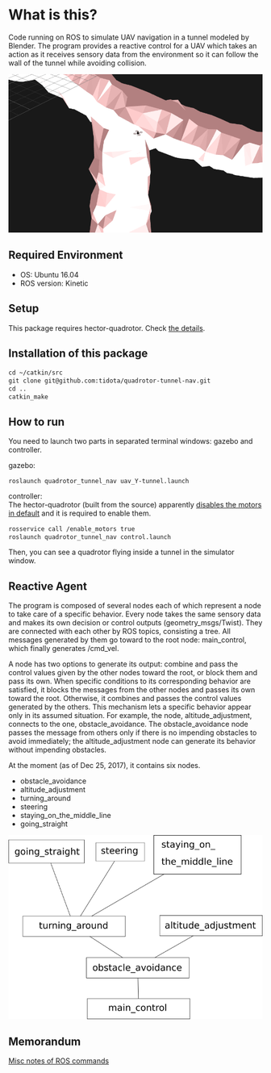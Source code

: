 # What is this?

Code running on ROS to simulate UAV navigation in a tunnel modeled by Blender.
The program provides a reactive control for a UAV which takes an action as it receives sensory data from the environment so it can follow the wall of the tunnel while avoiding collision.

![sim view](./img/result3.png)

## Required Environment
- OS: Ubuntu 16.04
- ROS version: Kinetic

## Setup
This package requires hector-quadrotor. Check [the details](SETUP.md).

## Installation of this package
```
cd ~/catkin/src
git clone git@github.com:tidota/quadrotor-tunnel-nav.git
cd ..
catkin_make
```

## How to run
You need to launch two parts in separated terminal windows: gazebo and controller.

gazebo:
```
roslaunch quadrotor_tunnel_nav uav_Y-tunnel.launch
```
controller:<br>
The hector-quadrotor (built from the source) apparently [disables the motors in default](https://answers.ros.org/question/256590/hector-quadcopter-not-responding-to-cmd_vel-messages/) and it is required to enable them.
```
rosservice call /enable_motors true
roslaunch quadrotor_tunnel_nav control.launch
```
Then, you can see a quadrotor flying inside a tunnel in the simulator window.

## Reactive Agent
The program is composed of several nodes each of which represent a node to take care of a specific behavior.
Every node takes the same sensory data and makes its own decision or control outputs (geometry_msgs/Twist).
They are connected with each other by ROS topics, consisting a tree.
All messages generated by them go toward to the root node: main_control, which finally generates /cmd_vel.

A node has two options to generate its output: combine and pass the control values given by the other nodes toward the root, or block them and pass its own.
When specific conditions to its corresponding behavior are satisfied, it blocks the messages from the other nodes and passes its own toward the root.
Otherwise, it combines and passes the control values generated by the others.
This mechanism lets a specific behavior appear only in its assumed situation. For example, the node, altitude_adjustment, connects to the one, obstacle_avoidance. The obstacle_avoidance node passes the message from others only if there is no impending obstacles to avoid immediately; the altitude_adjustment node can generate its behavior without impending obstacles.

At the moment (as of Dec 25, 2017), it contains six nodes.
- obstacle_avoidance
- altitude_adjustment
- turning_around
- steering
- staying_on_the_middle_line
- going_straight

![diagram of nodes](./img/nodes_reactive.png)


## Memorandum
[Misc notes of ROS commands](MEMORANDUM.md)


